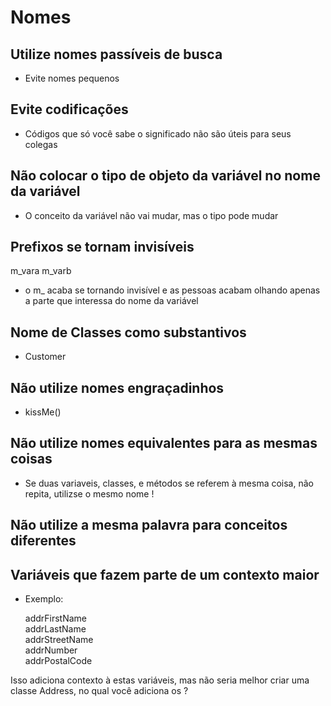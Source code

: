 # Nomes


## Utilize nomes passíveis de busca
- Evite nomes pequenos

## Evite codificações 
- Códigos que só você sabe o significado não são úteis para seus colegas

## Não colocar o tipo de objeto da variável no nome da variável 
- O conceito da variável não vai mudar, mas o tipo pode mudar

## Prefixos se tornam invisíveis 
m_vara 
m_varb

- o m_ acaba se tornando invisível e as pessoas acabam olhando apenas a parte que interessa do nome da variável

## Nome de Classes como substantivos
- Customer

## Não utilize nomes engraçadinhos
- kissMe()

## Não utilize nomes equivalentes para as mesmas coisas
- Se duas variaveis, classes, e métodos se referem à mesma coisa, não repita, utilizse o mesmo nome ! 

## Não utilize a mesma palavra para conceitos diferentes

## Variáveis que fazem parte de um contexto maior
- Exemplo:

    addrFirstName\
    addrLastName\
    addrStreetName\
    addrNumber\
    addrPostalCode

Isso adiciona contexto à estas variáveis, mas não seria melhor criar uma classe
Address, no qual você adiciona os ?
